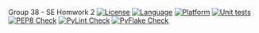 Group 38 - SE Homwork 2
[![License](https://img.shields.io/badge/License-Apache_2.0-blue.svg)](https://opensource.org/licenses/Apache-2.0)
[![Language](https://img.shields.io/badge/Python-FFD43B?style=for-the-badge&logo=python&logoColor=blue)](https://www.python.org/)
[![Platform](https://img.shields.io/badge/Linux-FCC624?style=for-the-badge&logo=linux&logoColor=black)](https://www.linux.org/)
[![Unit tests](https://github.com/GradHackersGuild/se-homework-2/actions/workflows/unit-test-cases.yml/badge.svg)](https://github.com/GradHackersGuild/se-homework-2/actions/workflows/unit-test-cases.yml)
[![PEP8 Check](https://github.com/GradHackersGuild/se-homework-2/actions/workflows/autopep.yml/badge.svg)](https://github.com/GradHackersGuild/se-homework-2/actions/workflows/autopep.yml)
[![PyLint Check](https://github.com/GradHackersGuild/se-homework-2/actions/workflows/pylint.yml/badge.svg)](https://github.com/GradHackersGuild/se-homework-2/actions/workflows/pylint.yml)
[![PyFlake Check](https://github.com/GradHackersGuild/se-homework-2/actions/workflows/pyflake.yml/badge.svg)](https://github.com/GradHackersGuild/se-homework-2/actions/workflows/pyflake.yml)
